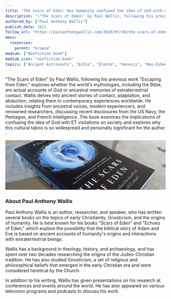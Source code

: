 ```yaml
---
title: "The Scars of Eden: Has humanity confused the idea of God with memories of ET contact?"
description: "\"The Scars of Eden\" by Paul Wallis, following his previous work \"Escaping from Eden,\" explores whether the world's mythologies, including the Bible, are actual accounts of God or ancestral memories of extraterrestrial contact. Wallis delves into ancient stories of contact, adaptation, and abduction, relating them to contemporary experiences worldwide. He includes insights from ancestral voices, modern experiencers, and renowned researchers, discussing recent disclosures from the US Navy, the Pentagon, and French Intelligence. The book examines the implications of confusing the idea of God with ET visitations on society and explores why this cultural taboo is so widespread and personally significant for the author​."
authored_by: ["Paul Anthony Wallis"]
publish_date: 2021
follow_url: "https://paulanthonywallis.com/2020/07/30/the-scars-of-eden/"
menu:
  resources:
    parent: "browse"
medium: ["Nonfiction book"]
medium_icon: "nonfiction-book"
topics: ["Ancient Astronauts", "Bible", "Elohim", "Genesis", "Neo-Euhemerism", "Theology"]
---
```


"The Scars of Eden" by Paul Wallis, following his previous work "Escaping from Eden," explores whether the world's mythologies, including the Bible, are actual accounts of God or ancestral memories of extraterrestrial contact. Wallis delves into ancient stories of contact, adaptation, and abduction, relating them to contemporary experiences worldwide. He includes insights from ancestral voices, modern experiencers, and renowned researchers, discussing recent disclosures from the US Navy, the Pentagon, and French Intelligence. The book examines the implications of confusing the idea of God with ET visitations on society and explores why this cultural taboo is so widespread and personally significant for the author​.

![Image](images/the-scars-of-eden-book.jpg "The Scars of Eden, 2021 — Paul Anthony Wallis")

### About Paul Anthony Wallis

Paul Anthony Wallis is an author, researcher, and speaker, who has written several books on the topics of early Christianity, Gnosticism, and the origins of humanity. He is best known for his books "Scars of Eden" and "Echoes of Eden," which explore the possibility that the biblical story of Adam and Eve is based on ancient accounts of humanity's origins and interactions with extraterrestrial beings.

Wallis has a background in theology, history, and archaeology, and has spent over two decades researching the origins of the Judeo-Christian tradition. He has also studied Gnosticism, a set of religious and philosophical beliefs that emerged in the early Christian era and were considered heretical by the Church.

In addition to his writing, Wallis has given presentations on his research at conferences and events around the world. He has also appeared on various television programs and podcasts to discuss his work.
